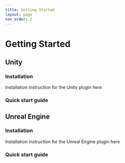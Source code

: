 ```yaml
---
title: Getting Started
layout: page
nav_order: 2
---
```


# Getting Started

## Unity

### Installation

Installation instruction for the Unity plugin here

### Quick start guide

## Unreal Engine

### Installation

Installation instruction for the Unreal Engine plugin here

### Quick start guide
